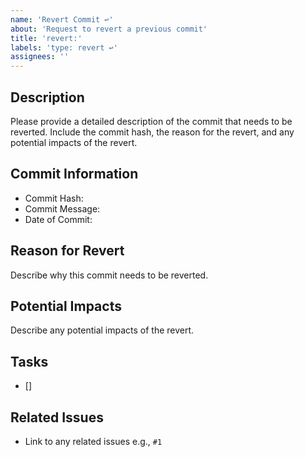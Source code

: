 ```yaml
---
name: 'Revert Commit ↩️'
about: 'Request to revert a previous commit'
title: 'revert:'
labels: 'type: revert ↩️'
assignees: ''
---
```


## Description

Please provide a detailed description of the commit that needs to be reverted. Include the commit hash, the reason for the revert, and any
potential impacts of the revert.

## Commit Information

- Commit Hash:
- Commit Message:
- Date of Commit:

## Reason for Revert

Describe why this commit needs to be reverted.

## Potential Impacts

Describe any potential impacts of the revert.

## Tasks

- []

## Related Issues

- Link to any related issues e.g., `#1`
